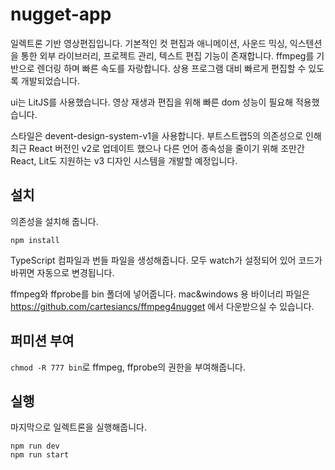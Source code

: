 # nugget-app

일렉트론 기반 영상편집입니다. 기본적인 컷 편집과 애니메이션, 사운드 믹싱, 익스텐션을 통한 외부 라이브러리, 프로젝트 관리, 텍스트 편집 기능이 존재합니다. ffmpeg를 기반으로 렌더링 하며 빠른 속도를 자랑합니다. 상용 프로그램 대비 빠르게 편집할 수 있도록 개발되었습니다.

ui는 LitJS를 사용했습니다. 영상 재생과 편집을 위해 빠른 dom 성능이 필요해 적용했습니다.

스타일은 devent-design-system-v1을 사용합니다. 부트스트랩5의 의존성으로 인해 최근 React 버전인 v2로 업데이트 했으나 다른 언어 종속성을 줄이기 위해 조만간 React, Lit도 지원하는 v3 디자인 시스템을 개발할 예정입니다.

## 설치

의존성을 설치해 줍니다.

```
npm install
```

TypeScript 컴파일과 번들 파일을 생성해줍니다. 모두 watch가 설정되어 있어 코드가 바뀌면 자동으로 변경됩니다.

ffmpeg와 ffprobe를 bin 폴더에 넣어줍니다. mac&windows 용 바이너리 파일은 https://github.com/cartesiancs/ffmpeg4nugget 에서 다운받으실 수 있습니다.

## 퍼미션 부여

`chmod -R 777 bin`로 ffmpeg, ffprobe의 권한을 부여해줍니다.

## 실행

마지막으로 일렉트론을 실행해줍니다.

```
npm run dev
npm run start

```

